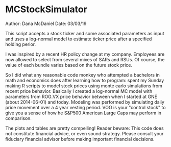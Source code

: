 # MCStockSimulator

Author:  Dana McDaniel
Date:  03/03/19

This script accepts a stock ticker and some associated parameters as input and uses a log-normal model to estimate ticker price after a specified holding perior.

I was inspired by a recent HR policy change at my company.  Employees are now allowed to select from several mixes of SARs and RSUs.  Of course, the value of each bundle varies based on the future stock price.

So I did what any reasonable code monkey who attempted a bachelors in math and economics does after learning how to program: spent my Sunday making R scripts to model stock prices using monte carlo simulations from recent price behavior.   Basically I created a log-normal MC model with parameters from ROG.VX price behavior between when I started at GNE (about 2014-06-01) and today.  Modeling was performed by simulating daily price movement over a 4 year vesting period.   VOO is your "control stock" to give you a sense of how he S&P500 American Large Caps may perform in comparison.

The plots and tables are pretty compelling!  Reader beware:  This code does not constitute financial advice, or even sound strategy.  Please consult your fiduciary financial advisor before making important financial decisions.
